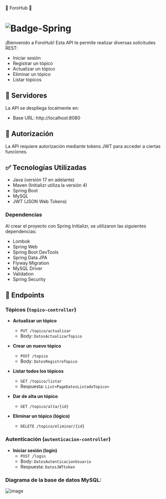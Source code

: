 🌟 ForoHub 🌟
# ![Badge-Spring](https://github.com/user-attachments/assets/65298ec3-048b-4166-ab66-70929be32f48)

¡Bienvenido a ForoHub! Esta API te permite realizar diversas solicitudes REST:

* Iniciar sesión
* Registrar un tópico
* Actualizar un tópico
* Eliminar un tópico
* Listar tópicos

## 🚀 Servidores

La API se despliega localmente en:
* Base URL: http://localhost:8080

## 🔐 Autorización

La API requiere autorización mediante tokens JWT para acceder a ciertas funciones.

## ✅ Tecnologías Utilizadas

- Java (versión 17 en adelante)
- Maven (Initializr utiliza la versión 4)
- Spring Boot
- MySQL
- JWT (JSON Web Tokens)

### Dependencias
Al crear el proyecto con Spring Initializr, se utilizaron las siguientes dependencias:

- Lombok
- Spring Web
- Spring Boot DevTools
- Spring Data JPA
- Flyway Migration
- MySQL Driver
- Validation
- Spring Security

## 🌟 Endpoints

### Tópicos (`topico-controller`)

- **Actualizar un tópico**
   - `PUT /topico/actualizar`
   - Body: `DatosActualizarTopico`

- **Crear un nuevo tópico**
   - `POST /topico`
   - Body: `DatosRegistroTopico`

- **Listar todos los tópicos**
   - `GET /topico/listar`
   - Respuesta: `List<PageDatosListadoTopico>`

- **Dar de alta un tópico**
   - `GET /topico/alta/{id}`

- **Eliminar un tópico (lógico)**
   - `DELETE /topico/eliminar/{id}`
 

### Autenticación (`autenticacion-controller`)

- **Iniciar sesión (login)**
   - `POST /login`
   - Body: `DatosAutenticacionUsuario`
   - Respuesta: `DatosJWTtoken`

### Diagrama de la base de datos MySQL:
![image](https://github.com/user-attachments/assets/7ec6c4b6-632b-4ccc-bcd8-c69e3c428d2f)
